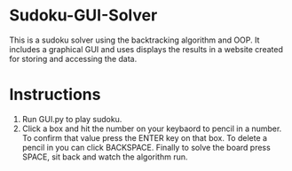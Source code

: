 # Sudoku-GUI-Solver
This is a sudoku solver using the backtracking algorithm and OOP. It includes a graphical GUI and uses displays the results in a website created for storing and accessing the data.

# Instructions
1. Run GUI.py to play sudoku.
2. Click a box and hit the number on your keybaord to pencil in a number. To confirm that value press the ENTER key on that box. To delete a pencil in you can click BACKSPACE. Finally to solve the board press SPACE, sit back and watch the algorithm run.
